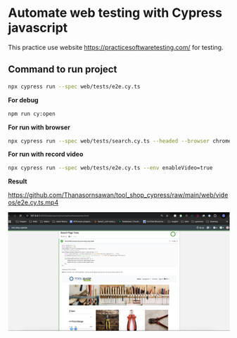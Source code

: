 # Automate web testing with Cypress javascript

This practice use website https://practicesoftwaretesting.com/ for testing. <br/>

## Command to run project

```sh
npx cypress run --spec web/tests/e2e.cy.ts
```

**For debug**
```sh
npm run cy:open
```

**For run with browser**
```sh
npx cypress run --spec web/tests/search.cy.ts --headed --browser chrome
```

**For run with record video**
```sh
npx cypress run --spec web/tests/e2e.cy.ts --env enableVideo=true 
```

**Result** <br/>

https://github.com/Thanasornsawan/tool_shop_cypress/raw/main/web/videos/e2e.cy.ts.mp4

![report](https://github.com/Thanasornsawan/tool_shop_cypress/blob/main/pictures/report.png?raw=true)
